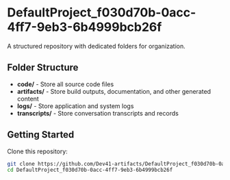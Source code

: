 # DefaultProject_f030d70b-0acc-4ff7-9eb3-6b4999bcb26f
A structured repository with dedicated folders for organization.

## Folder Structure

- **code/** - Store all source code files
- **artifacts/** - Store build outputs, documentation, and other generated content
- **logs/** - Store application and system logs
- **transcripts/** - Store conversation transcripts and records

## Getting Started

Clone this repository:
```bash
git clone https://github.com/Dev41-artifacts/DefaultProject_f030d70b-0acc-4ff7-9eb3-6b4999bcb26f
cd DefaultProject_f030d70b-0acc-4ff7-9eb3-6b4999bcb26f
```

